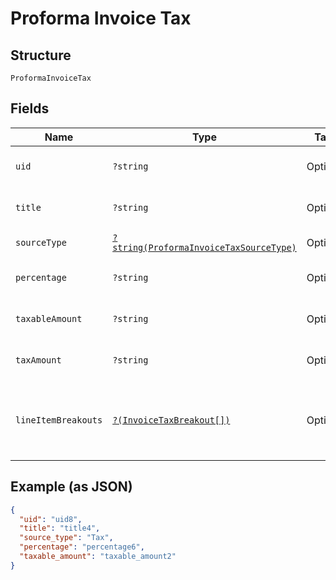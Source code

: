 
# Proforma Invoice Tax

## Structure

`ProformaInvoiceTax`

## Fields

| Name | Type | Tags | Description | Getter | Setter |
|  --- | --- | --- | --- | --- | --- |
| `uid` | `?string` | Optional | **Constraints**: *Minimum Length*: `1` | getUid(): ?string | setUid(?string uid): void |
| `title` | `?string` | Optional | **Constraints**: *Minimum Length*: `1` | getTitle(): ?string | setTitle(?string title): void |
| `sourceType` | [`?string(ProformaInvoiceTaxSourceType)`](../../doc/models/proforma-invoice-tax-source-type.md) | Optional | - | getSourceType(): ?string | setSourceType(?string sourceType): void |
| `percentage` | `?string` | Optional | **Constraints**: *Minimum Length*: `1` | getPercentage(): ?string | setPercentage(?string percentage): void |
| `taxableAmount` | `?string` | Optional | **Constraints**: *Minimum Length*: `1` | getTaxableAmount(): ?string | setTaxableAmount(?string taxableAmount): void |
| `taxAmount` | `?string` | Optional | **Constraints**: *Minimum Length*: `1` | getTaxAmount(): ?string | setTaxAmount(?string taxAmount): void |
| `lineItemBreakouts` | [`?(InvoiceTaxBreakout[])`](../../doc/models/invoice-tax-breakout.md) | Optional | **Constraints**: *Minimum Items*: `1`, *Unique Items Required* | getLineItemBreakouts(): ?array | setLineItemBreakouts(?array lineItemBreakouts): void |

## Example (as JSON)

```json
{
  "uid": "uid8",
  "title": "title4",
  "source_type": "Tax",
  "percentage": "percentage6",
  "taxable_amount": "taxable_amount2"
}
```

